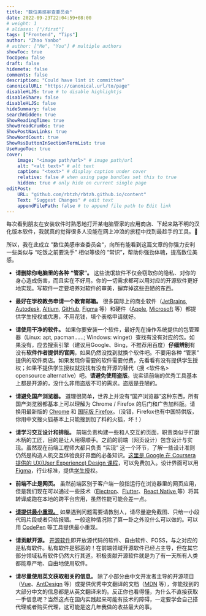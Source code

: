 ```yaml
---
title: "数位美感审查委员会"
date: 2022-09-23T22:04:59+08:00
# weight: 1
# aliases: ["/first"]
tags: ["Frontend", "Tips"]
author: "Zhao Yanbo"
# author: ["Me", "You"] # multiple authors
showToc: true
TocOpen: false
draft: false
hidemeta: false
comments: false
description: "Could have lint it committee"
canonicalURL: "https://canonical.url/to/page"
disableHLJS: true # to disable highlightjs
disableShare: false
disableHLJS: false
hideSummary: false
searchHidden: true
ShowReadingTime: true
ShowBreadCrumbs: true
ShowPostNavLinks: true
ShowWordCount: true
ShowRssButtonInSectionTermList: true
UseHugoToc: true
cover:
    image: "<image path/url>" # image path/url
    alt: "<alt text>" # alt text
    caption: "<text>" # display caption under cover
    relative: false # when using page bundles set this to true
    hidden: true # only hide on current single page
editPost:
    URL: "github.com/rbtzh/rbtzh.github.io/content"
    Text: "Suggest Changes" # edit text
    appendFilePath: false # to append file path to Edit link
---
```

每次看到朋友在安装软件时熟悉地打开某电脑管家的应用商店、下起来路不明的汉化版本软件，我就真的觉得很多人没能在网上冲浪的旅程中找到最趁手的工具。🤕

所以，我在此成立 ”数位美感审查委员会“，向所有能看到这篇文章的你强力安利一些类似与 “吃饭之前要洗手” 相似等级的 “常识”，帮助你强劲体魄，提高数位美感。

- **请删除你电脑里的各种 “管家”。** 这些流氓软件不仅会窃取你的隐私、对你的身心造成伤害，而且实在不好用。你的一切需求都可以用对应的开源软件更好地实现。写软件一定要培养对软件的审美，摒弃掉这些丑陋的东西。

- **最好在学校教务申请一个教育邮箱。** 很多国际上的商业软件（[JetBrains](https://www.jetbrains.com/community/education/#students), [Autodesk](https://www.autodesk.com/education/support), [Altium](https://education.altium.com/), [GitHub](https://education.github.com/pack), [Figma](https://www.figma.com/education/) 等）和硬件（[Apple](https://www.apple.com.cn/cn-edu/shop/education-pricing), [Microsoft](https://www.microsoftstore.com.cn/student) 等）都提供学生授权或优惠，不用花钱，填个表格申请就好。

- **请使用干净的软件。** 如果你要安装一个软件，最好先在操作系统提供的包管理器（Linux: apt, pacman......; Windows: winget）查找有没有对应的包。如果没有，应去搜索引擎（建议用Google、Bing，不推荐用百度）**仔细辨别**有没有**软件作者提供的官网**，如果仍然没找到就换个软件吧。不要用各种 “管家” 提供的软件商店。如果发现你需要的软件需要付费，先看看有没有提供学生授权；如果不提供学生授权就找找有没有开源的替代（搜 <软件名> opensource alternative）吧。**请避免使用盗版**。说实话前端的优秀工具基本上都是开源的，没什么非用盗版不可的需求。盗版是丑陋的。

- **请避免国产浏览器。** 道理很简单，世界上并没有“国产浏览器”这种东西，所有国产浏览器都基本上可以理解为 Chrome / Firefox 的后门和广告加料版。请换用最新版的 [Chrome](https://www.google.com/chrome/) 和 [国际版 Firefox](https://www.mozilla.org/en-US/firefox/new/)。（没错，Firefox也有中国特供版，你用中文搜火狐基本上只能搜到加了料的火狐，坏！）

- **请学习交互设计和排版。** 前端负责构建一些和人交互的页面，职责类似于打磨木柄的工匠，目的是让人用得顺手。之前的前端（网页设计）包含设计与实现。虽然现在前端工程师大都只负责 “实现” 这一个环节，了解一些设计准则仍然是构造人机交互体验良好界面的必备知识。[这里是 Google 在 Coursera 提供的 UX(User Experience) Design 课程](https://www.coursera.org/professional-certificates/google-ux-design)，可以免费加入。设计界面可以用 [Figma](http://figma.com/)，行业标准，提供[学生授](https://www.figma.com/education/)权。

- **前端不止是网页。** 虽然前端区别于客户端一般指运行在浏览器里的网页应用，但是我们现在可以通过一些技术（[Electron](https://www.electronjs.org/)、[Flutter](https://flutter.dev/)、[React Native ](https://reactnative.dev/)等）将其转译成跑在本地的跨平台应用，虽然性能可能会差一点。

- **[请提供最小重现。](https://antfu.me/posts/why-reproductions-are-required-zh)** 如果遇到问题需要请教别人，请尽量避免截图、只给一小段代码片段或者只给报错。一般这种情况除了算一卦之外没什么可以做的。可以用 [CodePen](https://codepen.io/) 等工具提供最小重现。

- **请贡献开源。** [开源软件](https://en.wikipedia.org/wiki/Free_and_open-source_software)即开放源代码的软件、自由软件、FOSS，与之对应的是私有软件。私有软件是邪恶的！在前端领域开源软件已经占主导，但在其它部分领域私有软件仍然大行其道。积极贡献开源软件就是为了有一天所有人类都能尊严地、自由地使用软件。

- **请尽量使用英文获取相关的信息。** 除了小部分由中文开发者主导的开源项目（[Vue](https://cn.vuejs.org/)、[AntDesign](https://ant.design) 等）或提供优秀中文翻译的文档（[MDN](https://developer.mozilla.org/zh-CN/) 等），你能找到的大部分中文的信息都是从英文翻译来的。反正你也看得懂，为什么不直接获取一手信息呢？当然这点在国内实践起来可能有技术的障碍，一定要学会自己搭代理或者购买代理，这可能是这几年我做的收益最大的事。

